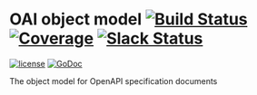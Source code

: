 # OAI object model [![Build Status](https://ci.vmware.run/api/badges/go-openapi/spec/status.svg)](https://ci.vmware.run/go-openapi/spec) [![Coverage](https://coverage.vmware.run/badges/go-openapi/spec/coverage.svg)](https://coverage.vmware.run/go-openapi/spec) [![Slack Status](https://slackin.goswagger.io/badge.svg)](https://slackin.goswagger.io)

[![license](http://img.shields.io/badge/license-Apache%20v2-orange.svg)](https://raw.githubusercontent.com/go-openapi/spec/master/LICENSE) [![GoDoc](https://godoc.org/github.com/go-openapi/spec?status.svg)](http://godoc.org/github.com/go-openapi/spec)

The object model for OpenAPI specification documents